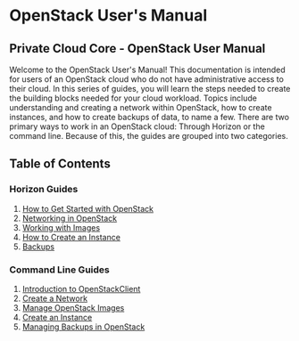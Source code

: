 # OpenStack User's Manual

## Private Cloud Core - OpenStack User Manual

Welcome to the OpenStack User's Manual\! This documentation is intended
for users of an OpenStack cloud who do not have administrative access to
their cloud. In this series of guides, you will learn the steps needed
to create the building blocks needed for your cloud workload. Topics
include understanding and creating a network within OpenStack, how to
create instances, and how to create backups of data, to name a few.
There are two primary ways to work in an OpenStack cloud: Through
Horizon or the command line. Because of this, the guides are grouped
into two categories.

## **Table of Contents**

### Horizon Guides

1. [How to Get Started with OpenStack](getting-started-with-openstack)
2. [Networking in OpenStack](network-ip-traffic)
3. [Working with Images](using-creating-images)
4. [How to Create an Instance](create-an-instance)
5. [Backups](backups)

### Command Line Guides

1. [Introduction to OpenStackClient](openstackclient)
2. [Create a Network](network-ip-traffic-cli)
3. [Manage OpenStack Images](using-creating-images-cli)
4. [Create an Instance](create-an-instance-cli)
5. [Managing Backups in OpenStack](backups-cli)
